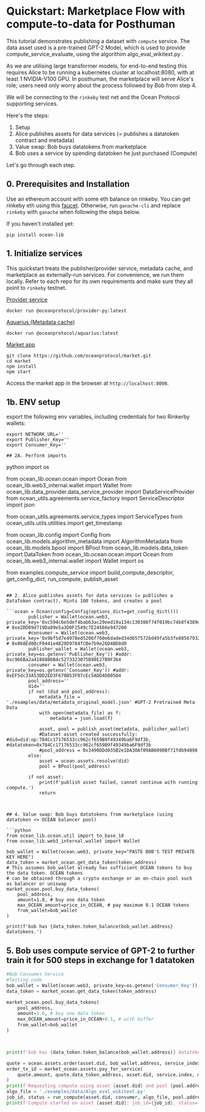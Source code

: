 # Quickstart: Marketplace Flow with compute-to-data for Posthuman

This tutorial demonstrates publishing a dataset with `compute` service.
The data asset used is a pre-trained GPT-2 Model, which is used to provide compute_service_evaluate, using the algorithim algo_eval_wikitext.py .

As we are utilising large transformer models, for end-to-end testing this requires Alice to be running a kubernetes cluster at localhost:8080, with at least 1 NVIDIA-V100 GPU. In posthuman, the marketplace will serve Alice's role; users need only worry about the process followed by Bob from step 4.

We will be connecting to the `rinkeby` test net and the Ocean Protocol 
supporting services.

Here's the steps:
1. Setup
1. Alice publishes assets for data services (= publishes a datatoken contract and metadata)
1. Value swap: Bob buys datatokens from marketplace
1. Bob uses a service by spending datatoken he just purchased (Compute)

Let's go through each step.

## 0. Prerequisites and Installation
Use an ethereum account with some eth balance on rinkeby. You can get rinkeby eth using 
this [faucet](https://www.rinkeby.io/#faucet). Otherwise, run `ganache-cli` and replace 
`rinkeby` with `ganache` when following the steps below.

If you haven't installed yet:
```console
pip install ocean-lib
```

## 1. Initialize services

This quickstart treats the publisher/provider service, metadata cache, and marketplace as 
externally-run services. For convenience, we run them locally. Refer to each repo for 
its own requirements and make sure they all point to `rinkeby` testnet.

[Provider service](https://github.com/oceanprotocol/provider-py)
```
docker run @oceanprotocol/provider-py:latest
```

[Aquarius (Metadata cache)](https://github.com/oceanprotocol/aquarius)

```
docker run @oceanprotocol/aquarius:latest
```

[Market app](https://github.com/oceanprotocol/market)
```
git clone https://github.com/oceanprotocol/market.git
cd market
npm install
npm start
```
Access the market app in the browser at `http://localhost:8000`.

## 1b. ENV setup
export the following env variables, including credentials for two Rinkerby wallets:
```
export NETWORK_URL=''
export Publisher_Key=''
export Consumer_Key=''

## 2A. Perform imports
```
python
import os

from ocean_lib.ocean.ocean import Ocean
from ocean_lib.web3_internal.wallet import Wallet
from ocean_lib.data_provider.data_service_provider import DataServiceProvider
from ocean_utils.agreements.service_factory import ServiceDescriptor
import json

from ocean_utils.agreements.service_types import ServiceTypes
from ocean_utils.utils.utilities import get_timestamp

from ocean_lib.config import Config
from ocean_lib.models.algorithm_metadata import AlgorithmMetadata
from ocean_lib.models.bpool import BPool
from ocean_lib.models.data_token import DataToken
from ocean_lib.ocean.ocean import Ocean
from ocean_lib.web3_internal.wallet import Wallet
import os

from examples.compute_service import build_compute_descriptor, get_config_dict, run_compute, publish_asset
```

## 2. Alice publishes assets for data services (= publishes a DataToken contract), Mints 100 tokens, and creates a pool

```ocean = Ocean(config=Config(options_dict=get_config_dict()))
        publisher = Wallet(ocean.web3, private_key='0xc594c6e5def4bab63ac29eed19a134c130388f74f019bc74b8f4389df2837a58')  # 0xe2DD09d719Da89e5a3D0F2549c7E24566e947260
        #consumer = Wallet(ocean.web3, private_key='0x9bf5d7e4978ed5206f760e6daded34d657572bd49fa5b3fe885679329fb16b16')  # 0x068Ed00cF0441e4829D9784fCBe7b9e26D4BD8d0
        publisher_wallet = Wallet(ocean.web3, private_key=os.getenv('Publisher_Key')) #addr: 0xc966Ba2a41888B6B4c5273323075B98E27B9F364
        consumer = Wallet(ocean.web3, private_key=os.getenv('Consumer_Key')) #addr: 0xEF5dc33A53DD2ED3F670B53F07cEc5ADD4D80504
        pool_address=''
        did=''
        if not (did and pool_address):
            metadata_file = './examples/data/metadata_original_model.json' #GPT-2 Pretrained Meta Data
            with open(metadata_file) as f:
                metadata = json.load(f)

            asset, pool = publish_asset(metadata, publisher_wallet)
            #Dataset asset created successfully: #did=did:op:784Cc17176533cc962cf659B9f49349ba6F9df3b, #datatoken=0x784Cc17176533cc962cf659B9f49349ba6F9df3b
            #pool_address = 0x3490DDd035B2e1DA30Af09AB6090Bf71fdb94898
        else:
            asset = ocean.assets.resolve(did)
            pool = BPool(pool_address)

        if not asset:
            print(f'publish asset failed, cannot continue with running compute.')
            return
```


```


## 4. Value swap: Bob buys datatokens from marketplace (using datatoken <> OCEAN balancer pool)

```python
from ocean_lib.ocean.util import to_base_18
from ocean_lib.web3_internal.wallet import Wallet

bob_wallet = Wallet(ocean.web3, private_key="PASTE BOB'S TEST PRIVATE KEY HERE")
data_token = market_ocean.get_data_token(token_address)
# This assumes bob_wallet already has sufficient OCEAN tokens to buy the data token. OCEAN tokens 
# can be obtained through a crypto exchange or an on-chain pool such as balancer or uniswap
market_ocean.pool.buy_data_tokens(
    pool_address, 
    amount=1.0, # buy one data token
    max_OCEAN_amount=price_in_OCEAN, # pay maximum 0.1 OCEAN tokens
    from_wallet=bob_wallet
)

print(f'bob has {data_token.token_balance(bob_wallet.address} datatokens.')
```
   
## 5. Bob uses compute service of GPT-2 to further train it for 500 steps in exchange for 1 datatoken

```python
#Bob Consumes Service
#Testing code
bob_wallet = Wallet(ocean.web3, private_key=os.getenv('Consumer_Key'))
data_token = market_ocean.get_data_token(token_address)

market_ocean.pool.buy_data_tokens(
    pool_address, 
    amount=1.0, # buy one data token
    max_OCEAN_amount=price_in_OCEAN+0.1, # with buffer
    from_wallet=bob_wallet
)



print(f'bob has {data_token.token_balance(bob_wallet.address)} datatokens.')

quote = ocean.assets.order(asset.did, bob_wallet.address, service_index=service.index)
order_tx_id = market_ocean.assets.pay_for_service(
    quote.amount, quote.data_token_address, asset.did, service.index, market_address, bob_wallet
)
print(f'Requesting compute using asset {asset.did} and pool {pool.address}')
algo_file = './examples/data/Algo_eval_wikitext.py'
job_id, status = run_compute(asset.did, consumer, algo_file, pool.address, order_tx_id)
print(f'Compute started on asset {asset.did}: job_id={job_id}, status={status}')
```

